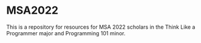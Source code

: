 # MSA2022

This is a repository for resources for MSA 2022 scholars in the Think Like a Programmer major and Programming 101 minor.
